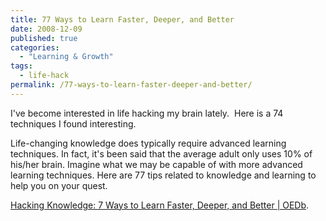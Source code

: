 ```yaml
---
title: 77 Ways to Learn Faster, Deeper, and Better
date: 2008-12-09
published: true
categories:
  - "Learning & Growth"
tags:
  - life-hack
permalink: /77-ways-to-learn-faster-deeper-and-better/
---
```

I've become interested in life hacking my brain lately.  Here is a 74 techniques I found interesting.

Life-changing knowledge does typically require advanced learning techniques. In fact, it's been said that the average adult only uses 10% of his/her brain. Imagine what we may be capable of with more advanced learning techniques. Here are 77 tips related to knowledge and learning to help you on your quest.

[Hacking Knowledge: 7 Ways to Learn Faster, Deeper, and Better | OEDb](http://oedb.org/library/college-basics/hacking-knowledge).

